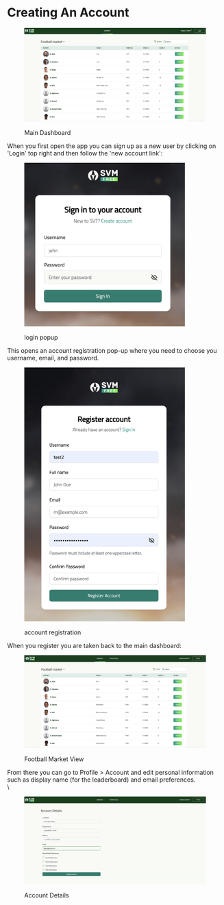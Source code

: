 # Creating An Account



<figure><img src="../../.gitbook/assets/Screenshot 2025-05-09 at 16.32.06.png" alt=""><figcaption><p>Main Dashboard</p></figcaption></figure>

When you first open the app you can sign up as a new user by clicking on 'Login' top right and then follow the 'new account link':

<figure><img src="../../.gitbook/assets/Screenshot 2025-05-09 at 16.39.05.png" alt="" width="375"><figcaption><p>login popup</p></figcaption></figure>

This opens an account registration pop-up where you need to choose you username, email, and password.

<figure><img src="../../.gitbook/assets/Screenshot 2025-05-09 at 16.32.51.png" alt="" width="375"><figcaption><p>account registration</p></figcaption></figure>

When you register you are taken back to the main dashboard:

<figure><img src="../../.gitbook/assets/Screenshot 2025-05-09 at 16.42.51.png" alt=""><figcaption><p>Football Market View</p></figcaption></figure>

From there you can go to Profile > Account and edit personal information such as display name (for the leaderboard) and email preferences.\
\


<figure><img src="../../.gitbook/assets/Screenshot 2025-05-09 at 16.45.54.png" alt=""><figcaption><p>Account Details</p></figcaption></figure>
